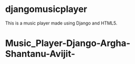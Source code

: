 # djangomusicplayer
This is a music player made using Django and HTML5.
# Music_Player-Django-Argha-Shantanu-Avijit-
